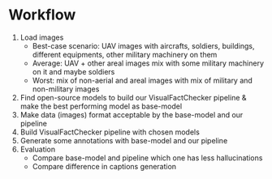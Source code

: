 # Workflow
1. Load images
   - Best-case scenario: UAV images with aircrafts, soldiers, buildings, different equipments, other military machinery on them
   - Average: UAV + other areal images mix with some military machinery on it and maybe soldiers
   - Worst: mix of non-aerial and areal images with mix of military and non-military images
2. Find open-source models to build our VisualFactChecker pipeline & make the best performing model as base-model
3. Make data (images) format acceptable by the base-model and our pipeline
4. Build VisualFactChecker pipeline with chosen models
5. Generate some annotations with base-model and our pipeline
6. Evaluation
   - Compare base-model and pipeline which one has less hallucinations
   - Compare difference in captions generation
